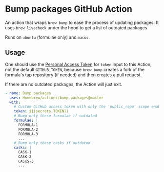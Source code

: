 # Bump packages GitHub Action

An action that wraps `brew bump` to ease the process of updating packages. It uses `brew livecheck` under the hood to get a list of outdated packages.

Runs on `ubuntu` (formulae only) and `macos`.

## Usage

One should use the [Personal Access Token](https://github.com/settings/tokens/new?scopes=public_repo,workflow) for `token` input to this Action,
not the default `GITHUB_TOKEN`, because `brew bump` creates a fork of the formula's tap repository (if needed) and then creates a pull request.

If there are no outdated packages, the Action will just exit.

```yaml
- name: Bump packages
  uses: Homebrew/actions/bump-packages@master
  with:
    # Custom GitHub access token with only the 'public_repo' scope enabled
    token: ${{secrets.TOKEN}}
    # Bump only these formulae if outdated
    formulae: |
      FORMULA-1
      FORMULA-2
      FORMULA-3
      ...
    # Bump only these casks if outdated
    casks: |
      CASK-1
      CASK-2
      CASKS-3
      ...
```